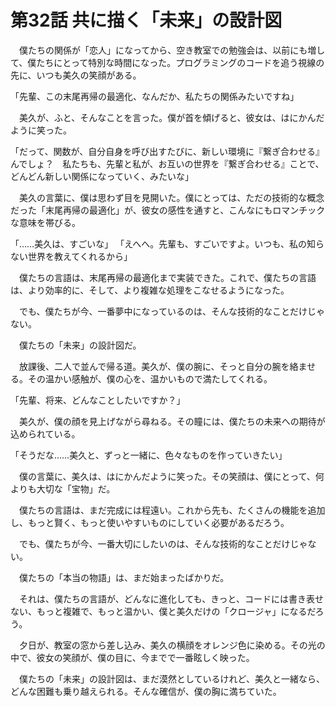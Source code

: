 # 第32話 共に描く「未来」の設計図

　僕たちの関係が「恋人」になってから、空き教室での勉強会は、以前にも増して、僕たちにとって特別な時間になった。プログラミングのコードを追う視線の先に、いつも美久の笑顔がある。

「先輩、この末尾再帰の最適化、なんだか、私たちの関係みたいですね」

　美久が、ふと、そんなことを言った。僕が首を傾げると、彼女は、はにかんだように笑った。

「だって、関数が、自分自身を呼び出すたびに、新しい環境に『繋ぎ合わせる』んでしょ？　私たちも、先輩と私が、お互いの世界を『繋ぎ合わせる』ことで、どんどん新しい関係になっていく、みたいな」

　美久の言葉に、僕は思わず目を見開いた。僕にとっては、ただの技術的な概念だった「末尾再帰の最適化」が、彼女の感性を通すと、こんなにもロマンチックな意味を帯びる。

「……美久は、すごいな」
「えへへ。先輩も、すごいですよ。いつも、私の知らない世界を教えてくれるから」

　僕たちの言語は、末尾再帰の最適化まで実装できた。これで、僕たちの言語は、より効率的に、そして、より複雑な処理をこなせるようになった。

　でも、僕たちが今、一番夢中になっているのは、そんな技術的なことだけじゃない。

　僕たちの「未来」の設計図だ。

　放課後、二人で並んで帰る道。美久が、僕の腕に、そっと自分の腕を絡ませる。その温かい感触が、僕の心を、温かいもので満たしてくれる。

「先輩、将来、どんなことしたいですか？」

　美久が、僕の顔を見上げながら尋ねる。その瞳には、僕たちの未来への期待が込められている。

「そうだな……美久と、ずっと一緒に、色々なものを作っていきたい」

　僕の言葉に、美久は、はにかんだように笑った。その笑顔は、僕にとって、何よりも大切な「宝物」だ。

　僕たちの言語は、まだ完成には程遠い。これから先も、たくさんの機能を追加し、もっと賢く、もっと使いやすいものにしていく必要があるだろう。

　でも、僕たちが今、一番大切にしたいのは、そんな技術的なことだけじゃない。

　僕たちの「本当の物語」は、まだ始まったばかりだ。

　それは、僕たちの言語が、どんなに進化しても、きっと、コードには書き表せない、もっと複雑で、もっと温かい、僕と美久だけの「クロージャ」になるだろう。

　夕日が、教室の窓から差し込み、美久の横顔をオレンジ色に染める。その光の中で、彼女の笑顔が、僕の目に、今までで一番眩しく映った。

　僕たちの「未来」の設計図は、まだ漠然としているけれど、美久と一緒なら、どんな困難も乗り越えられる。そんな確信が、僕の胸に満ちていた。